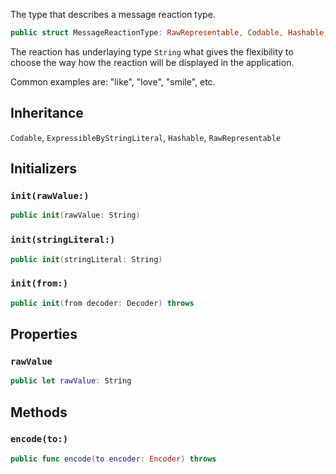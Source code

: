 
The type that describes a message reaction type.

``` swift
public struct MessageReactionType: RawRepresentable, Codable, Hashable, ExpressibleByStringLiteral 
```

The reaction has underlaying type `String` what gives the flexibility to choose the way how the reaction
will be displayed in the application.

Common examples are: "like", "love", "smile", etc.

## Inheritance

`Codable`, `ExpressibleByStringLiteral`, `Hashable`, `RawRepresentable`

## Initializers

### `init(rawValue:)`

``` swift
public init(rawValue: String) 
```

### `init(stringLiteral:)`

``` swift
public init(stringLiteral: String) 
```

### `init(from:)`

``` swift
public init(from decoder: Decoder) throws 
```

## Properties

### `rawValue`

``` swift
public let rawValue: String
```

## Methods

### `encode(to:)`

``` swift
public func encode(to encoder: Encoder) throws 
```
